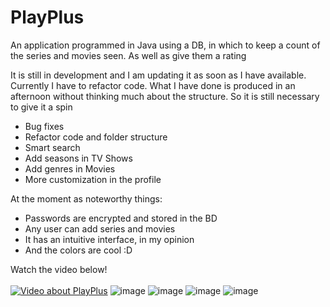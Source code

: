 # PlayPlus
An application programmed in Java using a DB, in which to keep a count of the series and movies seen. As well as give them a rating

It is still in development and I am updating it as soon as I have available. Currently I have to refactor code. What I have done is produced in an afternoon without thinking much about the structure. So it is still necessary to give it a spin

- Bug fixes
- Refactor code and folder structure
- Smart search
- Add seasons in TV Shows
- Add genres in Movies
- More customization in the profile

At the moment as noteworthy things:
- Passwords are encrypted and stored in the BD
- Any user can add series and movies
- It has an intuitive interface, in my opinion
- And the colors are cool :D

Watch the video below!<br><br>
[![Video about PlayPlus](https://img.youtube.com/vi/okPXYuJHSi8/0.jpg)](https://youtu.be/okPXYuJHSi8)
![image](https://user-images.githubusercontent.com/101841460/201799055-e0fe0d81-20fc-4315-a7c2-03327e505b86.png)
![image](https://user-images.githubusercontent.com/101841460/201799114-923002ff-e9b9-47dd-b139-e258bd39991e.png)
![image](https://user-images.githubusercontent.com/101841460/201799167-0828e4a0-5ee5-4cc0-87a5-a8c2c3dd3625.png)
![image](https://user-images.githubusercontent.com/101841460/201799202-0763ef08-c2c0-4bf8-b6c2-8038cfe9e6e3.png)

